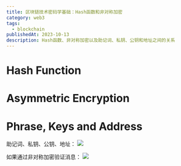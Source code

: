 ```yaml
---
title: 区块链技术密码学基础：Hash函数和非对称加密
category: web3
tags:
  - blockchain
publishedAt: 2023-10-13
description: Hash函数、非对称加密以及助记词、私钥、公钥和地址之间的关系
---
```


# Hash Function




# Asymmetric Encryption



# Phrase, Keys and Address

助记词、私钥、公钥、地址：
![](/dev/images/web3-basic-phrase.png)


如果通过非对称加密验证消息：
![](/dev/images/web3-basic-transaction.png)
